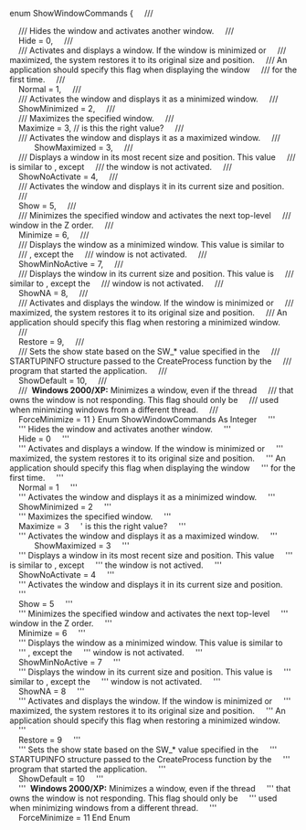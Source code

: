 enum ShowWindowCommands
{
    /// <summary>
    /// Hides the window and activates another window.
    /// </summary>
    Hide = 0,
    /// <summary>
    /// Activates and displays a window. If the window is minimized or 
    /// maximized, the system restores it to its original size and position.
    /// An application should specify this flag when displaying the window 
    /// for the first time.
    /// </summary>
    Normal = 1,
    /// <summary>
    /// Activates the window and displays it as a minimized window.
    /// </summary>
    ShowMinimized = 2,
    /// <summary>
    /// Maximizes the specified window.
    /// </summary>
    Maximize = 3, // is this the right value?
    /// <summary>
    /// Activates the window and displays it as a maximized window.
    /// </summary>       
    ShowMaximized = 3,
    /// <summary>
    /// Displays a window in its most recent size and position. This value 
    /// is similar to <see cref="Win32.ShowWindowCommand.Normal"/>, except 
    /// the window is not activated.
    /// </summary>
    ShowNoActivate = 4,
    /// <summary>
    /// Activates the window and displays it in its current size and position. 
    /// </summary>
    Show = 5,
    /// <summary>
    /// Minimizes the specified window and activates the next top-level 
    /// window in the Z order.
    /// </summary>
    Minimize = 6,
    /// <summary>
    /// Displays the window as a minimized window. This value is similar to
    /// <see cref="Win32.ShowWindowCommand.ShowMinimized"/>, except the 
    /// window is not activated.
    /// </summary>
    ShowMinNoActive = 7,
    /// <summary>
    /// Displays the window in its current size and position. This value is 
    /// similar to <see cref="Win32.ShowWindowCommand.Show"/>, except the 
    /// window is not activated.
    /// </summary>
    ShowNA = 8,
    /// <summary>
    /// Activates and displays the window. If the window is minimized or 
    /// maximized, the system restores it to its original size and position. 
    /// An application should specify this flag when restoring a minimized window.
    /// </summary>
    Restore = 9,
    /// <summary>
    /// Sets the show state based on the SW_* value specified in the 
    /// STARTUPINFO structure passed to the CreateProcess function by the 
    /// program that started the application.
    /// </summary>
    ShowDefault = 10,
    /// <summary>
    ///  <b>Windows 2000/XP:</b> Minimizes a window, even if the thread 
    /// that owns the window is not responding. This flag should only be 
    /// used when minimizing windows from a different thread.
    /// </summary>
    ForceMinimize = 11
}
Enum ShowWindowCommands As Integer
    ''' <summary>
    ''' Hides the window and activates another window.
    ''' </summary>
    Hide = 0
    ''' <summary>
    ''' Activates and displays a window. If the window is minimized or 
    ''' maximized, the system restores it to its original size and position.
    ''' An application should specify this flag when displaying the window 
    ''' for the first time.
    ''' </summary>
    Normal = 1
    ''' <summary>
    ''' Activates the window and displays it as a minimized window.
    ''' </summary>
    ShowMinimized = 2
    ''' <summary>
    ''' Maximizes the specified window.
    ''' </summary>
    Maximize = 3
    ' is this the right value?
    ''' <summary>
    ''' Activates the window and displays it as a maximized window.
    ''' </summary>       
    ShowMaximized = 3
    ''' <summary>
    ''' Displays a window in its most recent size and position. This value 
    ''' is similar to <see cref="Win32.ShowWindowCommands.Normal"/>, except 
    ''' the window is not actived.
    ''' </summary>
    ShowNoActivate = 4
    ''' <summary>
    ''' Activates the window and displays it in its current size and position. 
    ''' </summary>
    Show = 5
    ''' <summary>
    ''' Minimizes the specified window and activates the next top-level 
    ''' window in the Z order.
    ''' </summary>
    Minimize = 6
    ''' <summary>
    ''' Displays the window as a minimized window. This value is similar to
    ''' <see cref="Win32.ShowWindowCommands.ShowMinimized"/>, except the 
    ''' window is not activated.
    ''' </summary>
    ShowMinNoActive = 7
    ''' <summary>
    ''' Displays the window in its current size and position. This value is 
    ''' similar to <see cref="Win32.ShowWindowCommands.Show"/>, except the 
    ''' window is not activated.
    ''' </summary>
    ShowNA = 8
    ''' <summary>
    ''' Activates and displays the window. If the window is minimized or 
    ''' maximized, the system restores it to its original size and position. 
    ''' An application should specify this flag when restoring a minimized window.
    ''' </summary>
    Restore = 9
    ''' <summary>
    ''' Sets the show state based on the SW_* value specified in the 
    ''' STARTUPINFO structure passed to the CreateProcess function by the 
    ''' program that started the application.
    ''' </summary>
    ShowDefault = 10
    ''' <summary>
    '''  <b>Windows 2000/XP:</b> Minimizes a window, even if the thread 
    ''' that owns the window is not responding. This flag should only be 
    ''' used when minimizing windows from a different thread.
    ''' </summary>
    ForceMinimize = 11
End Enum
